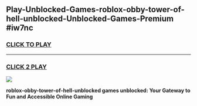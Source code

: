 
## Play-Unblocked-Games-roblox-obby-tower-of-hell-unblocked-Unblocked-Games-Premium #iw7nc
<h3>
<a href="https://premium.freeplayer.one?title=roblox-obby-tower-of-hell-unblocked&ref=12M">CLICK TO PLAY</a></h3>
<hr>

<h3>
<a href="https://premium.freeplayer.one?title=roblox-obby-tower-of-hell-unblocked&ref=12M">CLICK 2 PLAY</a>
  
</h3>

<a href="https://premium.freeplayer.one?title=roblox-obby-tower-of-hell-unblocked&ref=12M"><img src="https://clearcache.store/games.png"></a>


**roblox-obby-tower-of-hell-unblocked games unblocked: Your Gateway to Fun and Accessible Online Gaming**
